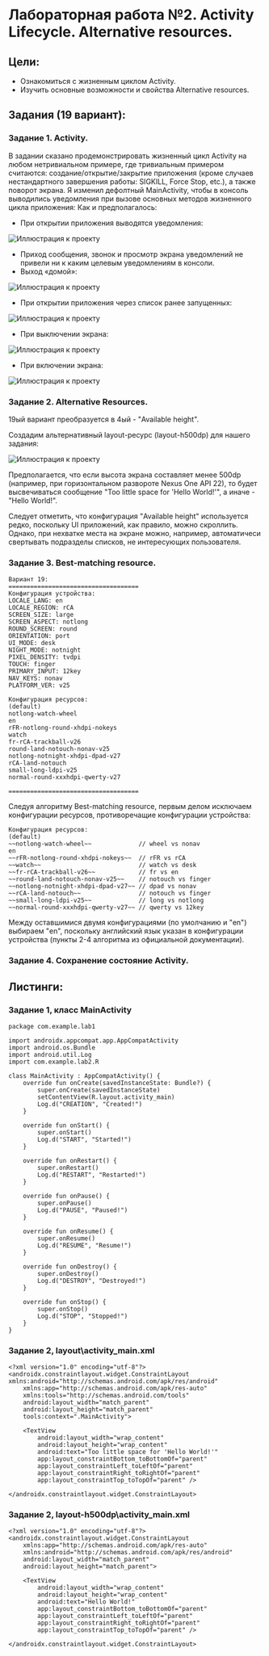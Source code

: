 # Лабораторная работа №2. Activity Lifecycle. Alternative resources.
## Цели:
* Ознакомиться с жизненным циклом Activity.
* Изучить основные возможности и свойства Alternative resources.


## Задания (19 вариант):
### Задание 1. Activity.
В задании сказано продемонстрировать жизненный цикл Activity на любом нетривиальном примере, где тривиальным примером считаются: создание/открытие/закрытие приложения (кроме случаев нестандартного завершения работы: SIGKILL, Force Stop, etc.), а также поворот экрана.
Я изменил дефолтный MainActivity, чтобы в консоль выводились уведомления при вызове основных методов жизненного цикла приложения:
Как и предполагалось:
*	При открытии приложения выводятся уведомления:

![Иллюстрация к проекту](ReportData/1.png)
*	Приход сообщения, звонок и просмотр экрана уведомлений не привели ни к каким целевым уведомлениям в консоли.
*	Выход «домой»:

![Иллюстрация к проекту](ReportData/2.png)
*	При открытии приложения через список ранее запущенных:

![Иллюстрация к проекту](ReportData/3.png)
*	При выключении экрана:

![Иллюстрация к проекту](ReportData/4.png)
*	При включении экрана:

![Иллюстрация к проекту](ReportData/5.png)

### Задание 2. Alternative Resources.
19ый вариант преобразуется в 4ый - "Available height". 

Создадим альтернативный layout-ресурс (layout-h500dp) для нашего задания:

![Иллюстрация к проекту](ReportData/6.png)

Предполагается, что если высота экрана составляет менее 500dp (например, при горизонтальном развороте Nexus One API 22), то будет высвечиваться сообщение "Too little space for 'Hello World!'", а иначе - "Hello World!".

Следует отметить, что конфигурация "Available height" используется редко, поскольку UI приложений, как правило, можно скроллить. Однако, при нехватке места на экране можно, например, автоматичеси свертывать подразделы списков, не интересующих пользователя.

### Задание 3. Best-matching resource.
```
Вариант 19:
====================================
Конфигурация устройства:
LOCALE_LANG: en
LOCALE_REGION: rCA
SCREEN_SIZE: large
SCREEN_ASPECT: notlong
ROUND_SCREEN: round
ORIENTATION: port
UI_MODE: desk
NIGHT_MODE: notnight
PIXEL_DENSITY: tvdpi
TOUCH: finger
PRIMARY_INPUT: 12key
NAV_KEYS: nonav
PLATFORM_VER: v25

Конфигурация ресурсов:
(default)
notlong-watch-wheel
en
rFR-notlong-round-xhdpi-nokeys
watch
fr-rCA-trackball-v26
round-land-notouch-nonav-v25
notlong-notnight-xhdpi-dpad-v27
rCA-land-notouch
small-long-ldpi-v25
normal-round-xxxhdpi-qwerty-v27

====================================
```

Следуя алгоритму Best-matching resource, первым делом исключаем конфигурации ресурсов, противоречащие конфигурации устройства:
```
Конфигурация ресурсов:
(default)
~~notlong-watch-wheel~~             // wheel vs nonav
en
~~rFR-notlong-round-xhdpi-nokeys~~  // rFR vs rCA
~~watch~~                           // watch vs desk
~~fr-rCA-trackball-v26~~            // fr vs en
~~round-land-notouch-nonav-v25~~    // notouch vs finger
~~notlong-notnight-xhdpi-dpad-v27~~ // dpad vs nonav
~~rCA-land-notouch~~                // notouch vs finger
~~small-long-ldpi-v25~~             // long vs notlong
~~normal-round-xxxhdpi-qwerty-v27~~ // qwerty vs 12key
```

Между оставшимися двумя конфигурациями (по умолчанию и "en") выбираем "en", поскольку английский язык указан в конфигурации устройства (пункты 2-4 алгоритма из официальной документации).

### Задание 4. Сохранение состояние Activity.

## Листинги:
### Задание 1, класс MainActivity
```
package com.example.lab1

import androidx.appcompat.app.AppCompatActivity
import android.os.Bundle
import android.util.Log
import com.example.lab2.R

class MainActivity : AppCompatActivity() {
    override fun onCreate(savedInstanceState: Bundle?) {
        super.onCreate(savedInstanceState)
        setContentView(R.layout.activity_main)
        Log.d("CREATION", "Created!")
    }

    override fun onStart() {
        super.onStart()
        Log.d("START", "Started!")
    }

    override fun onRestart() {
        super.onRestart()
        Log.d("RESTART", "Restarted!")
    }

    override fun onPause() {
        super.onPause()
        Log.d("PAUSE", "Paused!")
    }

    override fun onResume() {
        super.onResume()
        Log.d("RESUME", "Resume!")
    }

    override fun onDestroy() {
        super.onDestroy()
        Log.d("DESTROY", "Destroyed!")
    }

    override fun onStop() {
        super.onStop()
        Log.d("STOP", "Stopped!")
    }
}
```

### Задание 2, layout\activity_main.xml
```
<?xml version="1.0" encoding="utf-8"?>
<androidx.constraintlayout.widget.ConstraintLayout xmlns:android="http://schemas.android.com/apk/res/android"
    xmlns:app="http://schemas.android.com/apk/res-auto"
    xmlns:tools="http://schemas.android.com/tools"
    android:layout_width="match_parent"
    android:layout_height="match_parent"
    tools:context=".MainActivity">

    <TextView
        android:layout_width="wrap_content"
        android:layout_height="wrap_content"
        android:text="Too little space for 'Hello World!'"
        app:layout_constraintBottom_toBottomOf="parent"
        app:layout_constraintLeft_toLeftOf="parent"
        app:layout_constraintRight_toRightOf="parent"
        app:layout_constraintTop_toTopOf="parent" />

</androidx.constraintlayout.widget.ConstraintLayout>
```

### Задание 2, layout-h500dp\activity_main.xml
```
<?xml version="1.0" encoding="utf-8"?>
<androidx.constraintlayout.widget.ConstraintLayout
    xmlns:app="http://schemas.android.com/apk/res-auto"
    xmlns:android="http://schemas.android.com/apk/res/android"
    android:layout_width="match_parent"
    android:layout_height="match_parent">

    <TextView
        android:layout_width="wrap_content"
        android:layout_height="wrap_content"
        android:text="Hello World!"
        app:layout_constraintBottom_toBottomOf="parent"
        app:layout_constraintLeft_toLeftOf="parent"
        app:layout_constraintRight_toRightOf="parent"
        app:layout_constraintTop_toTopOf="parent" />

</androidx.constraintlayout.widget.ConstraintLayout>
```
